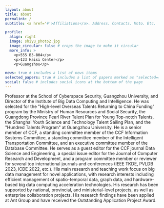 ```yaml
---
layout: about
title: about
permalink: /
subtitle: <a href='#'>Affiliations</a>. Address. Contacts. Moto. Etc.

profile:
  align: right
  image: shiyu_photo2.jpg
  image_circular: false # crops the image to make it circular
  more_info: >
    <p>555 B3-804</p>
    <p>123 Haisi Center</p>
    <p>Guangzhou</p>

news: true # includes a list of news items
selected_papers: true # includes a list of papers marked as "selected={true}"
social: false # includes social icons at the bottom of the page
---
```


Professor at the School of Cyberspace Security, Guangzhou University, and Director of the Institute of Big Data Computing and Intelligence. He was selected for the "High-level Overseas Talents Returning to China Funding" program by the Ministry of Human Resources and Social Security, the Guangdong Province Pearl River Talent Plan for Young Top-notch Talents, the Shanghai Youth Science and Technology Talent Sailing Plan, and the "Hundred Talents Program" at Guangzhou University. He is a senior member of CCF, a standing committee member of the CCF Information Systems Committee, a standing committee member of the Intelligent Transportation Committee, and an executive committee member of the Database Committee. He serves as a guest editor for the CCF journal Data Science and Engineering, a special issue editor for the Journal of Computer Research and Development, and a program committee member or reviewer for several top international journals and conferences (IEEE TKDE, PVLDB 2023, ICDE 2022, etc.). His main research and teaching work focus on big data management for novel applications, with research interests including efficient management of spatio-temporal data, graph data, and hardware-based big data computing acceleration technologies. His research has been supported by national, provincial, and ministerial-level projects, as well as enterprise collaboration projects. His research findings have been applied at Ant Group and have received the Outstanding Application Project Award.
